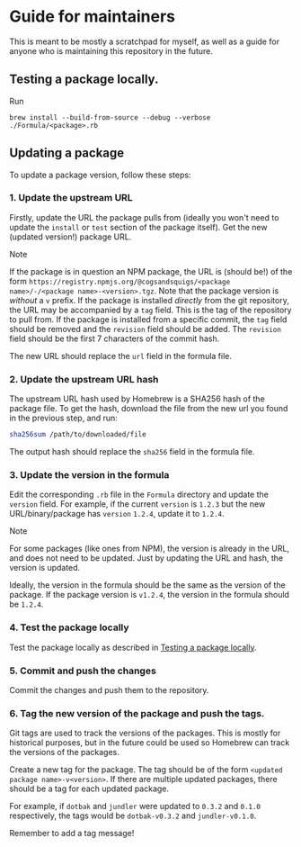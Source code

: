 # Guide for maintainers

This is meant to be mostly a scratchpad for myself, as well as a guide for anyone who is maintaining this repository in the future.

## Testing a package locally.

Run

```
brew install --build-from-source --debug --verbose ./Formula/<package>.rb
```

## Updating a package

To update a package version, follow these steps:

### 1. Update the upstream URL

Firstly, update the URL the package pulls from (ideally you won't need to update the `install` or `test` section of the package itself). Get the new (updated version!) package URL.

> [!NOTE]
> If the package is in question an NPM package, the URL is (should be!) of the form `https://registry.npmjs.org/@cogsandsquigs/<package name>/-/<package name>-<version>.tgz`. Note that the package version is _without_ a `v` prefix.
> If the package is installed _directly_ from the git repository, the URL may be accompanied by a `tag` field. This is the tag of the repository to pull from. If the package is installed from a specific commit, the `tag` field should be removed and the `revision` field should be added. The `revision` field should be the first 7 characters of the commit hash.

The new URL should replace the `url` field in the formula file.

### 2. Update the upstream URL hash

The upstream URL hash used by Homebrew is a SHA256 hash of the package file. To get the hash, download the file from the new url you found in the previous step, and run:

```sh
sha256sum /path/to/downloaded/file
```

The output hash should replace the `sha256` field in the formula file.

### 3. Update the version in the formula

Edit the corresponding `.rb` file in the `Formula` directory and update the `version` field. For example, if the current `version` is `1.2.3` but the new URL/binary/package has `version` `1.2.4`, update it to `1.2.4`.

> [!NOTE]
> For some packages (like ones from NPM), the version is already in the URL, and does not need to be updated. Just by updating the URL and hash, the version is updated.

Ideally, the version in the formula should be the same as the version of the package. If the package version is `v1.2.4`, the version in the formula should be `1.2.4`.

### 4. Test the package locally

Test the package locally as described in [Testing a package locally](#testing-a-package-locally).

### 5. Commit and push the changes

Commit the changes and push them to the repository.

### 6. Tag the new version of the package and push the tags.

Git tags are used to track the versions of the packages. This is mostly for historical purposes, but in the future could be used so Homebrew can track the versions of the packages.

Create a new tag for the package. The tag should be of the form `<updated package name>-v<version>`. If there are multiple updated packages, there should be a tag for each updated package.

For example, if `dotbak` and `jundler` were updated to `0.3.2` and `0.1.0` respectively, the tags would be `dotbak-v0.3.2` and `jundler-v0.1.0`.

Remember to add a tag message!

